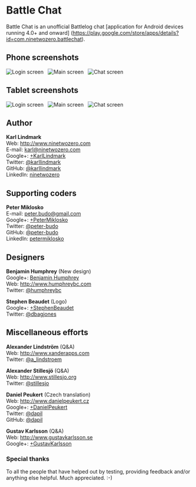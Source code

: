 Battle Chat
=============
Battle Chat is an unofficial Battlelog chat [application for Android devices running 4.0+ and onward] (https://play.google.com/store/apps/details?id=com.ninetwozero.battlechat).

Phone screenshots
------------
![Login screen](http://ninetwozero.github.io/Battle-Chat/images/screenshots/phone/login.png) &nbsp; ![Main screen](http://ninetwozero.github.io/Battle-Chat/images/screenshots/phone/main.png) &nbsp; ![Chat screen](http://ninetwozero.github.io/Battle-Chat/images/screenshots/phone/chat.png)

Tablet screenshots
------------
![Login screen](http://ninetwozero.github.io/Battle-Chat/images/screenshots/tablet/login.png) &nbsp; ![Main screen](http://ninetwozero.github.io/Battle-Chat/images/screenshots/tablet/main.png) &nbsp; ![Chat screen](http://ninetwozero.github.io/Battle-Chat/images/screenshots/tablet/chat.png)

Author
------------
**Karl Lindmark**<br />
Web: http://www.ninetwozero.com<br />
E-mail: karl@ninetwozero.com<br />
Google+: [+KarlLindmark](https://plus.google.com/+KarlLindmark)<br />
Twitter: [@karllindmark](https://www.twitter.com/karllindmark)<br />
GitHub: [@karllindmark](https://www.github.com/karllindmark)<br />
LinkedIn: [ninetwozero](http://www.linkedin.com/in/ninetwozero)<br />

Supporting coders
------------
**Peter Miklosko**<br />
E-mail: peter.budo@gmail.com<br />
Google+: [+PeterMiklosko](https://plus.google.com/+PeterMiklosko)<br />
Twitter: [@peter-budo](https://www.twitter.com/peter-budo)<br />
GitHub: [@peter-budo](https://www.github.com/peter-budo)<br />
LinkedIn: [petermiklosko](http://www.linkedin.com/in/petermiklosko)<br />

Designers
------------
**Benjamin Humphrey** (New design)<br />
Google+: [Benjamin Humphrey](https://plus.google.com/104703796076849938233)<br />
Web: http://www.humphreybc.com<br />
Twitter: [@humphreybc](https://www.twitter.com/humphreybc)<br />

**Stephen Beaudet** (Logo)<br />
Google+: [+StephenBeaudet](https://plus.google.com/+StephenBeaudet)<br />
Twitter: [@dbagjones](https://www.twitter.com/dbagjones)<br />

Miscellaneous efforts
------------
**Alexander Lindström** (Q&A)<br />
Web: http://www.xanderapps.com<br />
Twitter: [@a_lindstroem](https://www.twitter.com/a_lindstroem)<br />

**Alexander Stillesjö** (Q&A)<br />
Web: http://www.stillesjo.org<br />
Twitter: [@stillesjo](https://www.twitter.com/stillesjo)<br />

**Daniel Peukert** (Czech translation)<br />
Web: http://www.danielpeukert.cz<br />
Google+: [+DanielPeukert](https://plus.google.com/+DanielPeukert)<br />
Twitter: [@dapil](https://www.twitter.com/dapil)<br />
GitHub: [@dapil](https://github.com/dapil)<br />

**Gustav Karlsson** (Q&A)<br />
Web: http://www.gustavkarlsson.se<br />
Google+: [+GustavKarlsson](https://plus.google.com/GustavKarlsson)<br />


### Special thanks
To all the people that have helped out by testing, providing feedback and/or anything else helpful. Much appreciated. :-)
